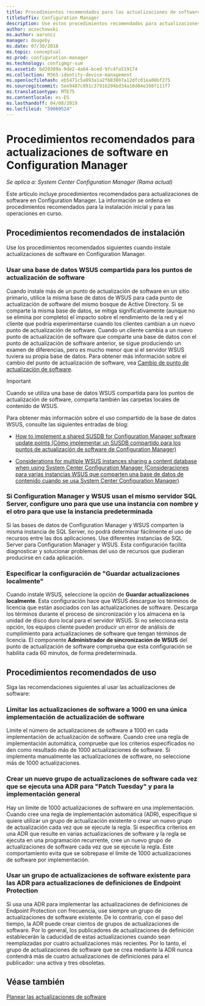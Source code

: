 ```yaml
---
title: Procedimientos recomendados para las actualizaciones de software
titleSuffix: Configuration Manager
description: Use estos procedimientos recomendados para actualizaciones de software en Configuration Manager.
author: aczechowski
ms.author: aaroncz
manager: dougeby
ms.date: 07/30/2018
ms.topic: conceptual
ms.prod: configuration-manager
ms.technology: configmgr-sum
ms.assetid: 6d20389a-9de2-4a64-bced-9fc4fa519174
ms.collection: M365-identity-device-management
ms.openlocfilehash: eb5471c5a993a1a2f683807a12dfc01ea00bf275
ms.sourcegitcommit: 5ee9487c891c37916294bd34a10d04e398f111f7
ms.translationtype: MTE75
ms.contentlocale: es-ES
ms.lasthandoff: 04/08/2019
ms.locfileid: "59069524"
---
```

# <a name="best-practices-for-software-updates-in-configuration-manager"></a>Procedimientos recomendados para actualizaciones de software en Configuration Manager

*Se aplica a: System Center Configuration Manager (Rama actual)*

Este artículo incluye procedimientos recomendados para actualizaciones de software en Configuration Manager. La información se ordena en procedimientos recomendados para la instalación inicial y para las operaciones en curso.  



## <a name="bkmk_install"></a> Procedimientos recomendados de instalación  

Use los procedimientos recomendados siguientes cuando instale actualizaciones de software en Configuration Manager.  


### <a name="bkmk_shared-susdb"></a> Usar una base de datos WSUS compartida para los puntos de actualización de software  

Cuando instale más de un punto de actualización de software en un sitio primario, utilice la misma base de datos de WSUS para cada punto de actualización de software del mismo bosque de Active Directory. Si se comparte la misma base de datos, se mitiga significativamente (aunque no se elimina por completo) el impacto sobre el rendimiento de la red y el cliente que podría experimentarse cuando los clientes cambian a un nuevo punto de actualización de software. Cuando un cliente cambia a un nuevo punto de actualización de software que comparte una base de datos con el punto de actualización de software anterior, se sigue produciendo un examen de diferencias, pero es mucho menor que si el servidor WSUS tuviera su propia base de datos. Para obtener más información sobre el cambio del punto de actualización de software, vea [Cambio de punto de actualización de software](/sccm/sum/plan-design/plan-for-software-updates#BKMK_SUPSwitching).  

> [!IMPORTANT]  
>  Cuando se utiliza una base de datos WSUS compartida para los puntos de actualización de software, comparta también las carpetas locales de contenido de WSUS.  

Para obtener más información sobre el uso compartido de la base de datos WSUS, consulte las siguientes entradas de blog:  

- [How to implement a shared SUSDB for Configuration Manager software update points (Cómo implementar un SUSDB compartido para los puntos de actualización de software de Configuration Manager)](https://techcommunity.microsoft.com/t5/Configuration-Manager-Archive/How-to-implement-a-shared-SUSDB-for-Configuration-Manager/ba-p/274103)  

- [Considerations for multiple WSUS instances sharing a content database when using System Center Configuration Manager (Consideraciones para varias instancias WSUS que comparten una base de datos de contenido cuando se usa System Center Configuration Manager)](https://blogs.technet.microsoft.com/wsus/2014/03/22/considerations-for-multiple-wsus-instances-sharing-a-content-database-when-using-system-center-configuration-manager-but-without-network-load-balancing-nlb/)  


### <a name="bkmk_sql-instance"></a> Si Configuration Manager y WSUS usan el mismo servidor SQL Server, configure uno para que use una instancia con nombre y el otro para que use la instancia predeterminada  

Si las bases de datos de Configuration Manager y WSUS comparten la misma instancia de SQL Server, no podrá determinar fácilmente el uso de recursos entre las dos aplicaciones. Use diferentes instancias de SQL Server para Configuration Manager y WSUS. Esta configuración facilita diagnosticar y solucionar problemas del uso de recursos que pudieran producirse en cada aplicación.  


### <a name="bkmk_store-local"></a> Especificar la configuración de "Guardar actualizaciones localmente"  

Cuando instale WSUS, seleccione la opción de **Guardar actualizaciones localmente**. Esta configuración hace que WSUS descargue los términos de licencia que están asociados con las actualizaciones de software. Descarga los términos durante el proceso de sincronización y los almacena en la unidad de disco duro local para el servidor WSUS. Si no selecciona esta opción, los equipos cliente pueden producir un error de análisis de cumplimiento para actualizaciones de software que tengan términos de licencia. El componente **Administrador de sincronización de WSUS** del punto de actualización de software comprueba que esta configuración se habilita cada 60 minutos, de forma predeterminada.  



## <a name="bkmk_operation"></a> Procedimientos recomendados de uso  

Siga las recomendaciones siguientes al usar las actualizaciones de software:  


### <a name="bkmk_object-limit"></a> Limitar las actualizaciones de software a 1000 en una única implementación de actualización de software  

Limite el número de actualizaciones de software a 1000 en cada implementación de actualización de software. Cuando cree una regla de implementación automática, compruebe que los criterios especificados no den como resultado más de 1000 actualizaciones de software. Si implementa manualmente las actualizaciones de software, no seleccione más de 1000 actualizaciones.  


### <a name="bkmk_new-group"></a> Crear un nuevo grupo de actualizaciones de software cada vez que se ejecuta una ADR para "Patch Tuesday" y para la implementación general  

Hay un límite de 1000 actualizaciones de software en una implementación. Cuando cree una regla de implementación automática (ADR), especifique si quiere utilizar un grupo de actualización existente o crear un nuevo grupo de actualización cada vez que se ejecute la regla. Si especifica criterios en una ADR que resulte en varias actualizaciones de software y la regla se ejecuta en una programación recurrente, cree un nuevo grupo de actualizaciones de software cada vez que se ejecute la regla. Este comportamiento evita que se sobrepase el límite de 1000 actualizaciones de software por implementación.  


### <a name="bkmk_same-group"></a> Usar un grupo de actualizaciones de software existente para las ADR para actualizaciones de definiciones de Endpoint Protection  

Si usa una ADR para implementar las actualizaciones de definiciones de Endpoint Protection con frecuencia, use siempre un grupo de actualizaciones de software existente. De lo contrario, con el paso del tiempo, la ADR puede crear cientos de grupos de actualizaciones de software. Por lo general, los publicadores de actualizaciones de definición establecerán la caducidad de estas actualizaciones cuando sean reemplazadas por cuatro actualizaciones más recientes. Por lo tanto, el grupo de actualizaciones de software que se crea mediante la ADR nunca contendrá más de cuatro actualizaciones de definiciones para el publicador: una activa y tres obsoletas.  



## <a name="see-also"></a>Véase también  
 [Planear las actualizaciones de software](/sccm/sum/plan-design/plan-for-software-updates)
